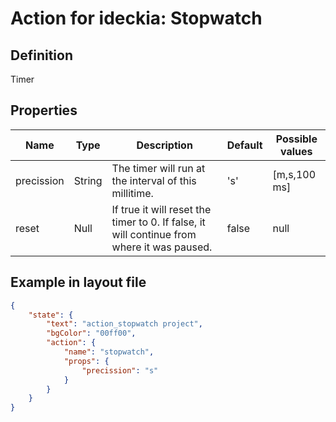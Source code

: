 # Action for ideckia: Stopwatch

## Definition

Timer

## Properties

| Name | Type | Description | Default | Possible values |
| ----- |----- | ----- | ----- | ----- |
| precission | String | The timer will run at the interval of this millitime. | 's' | [m,s,100 ms] |
| reset | Null<Bool> | If true it will reset the timer to 0. If false, it will continue from where it was paused. | false | null |

## Example in layout file

```json
{
    "state": {
        "text": "action_stopwatch project",
        "bgColor": "00ff00",
        "action": {
            "name": "stopwatch",
            "props": {
                "precission": "s"
            }
        }
    }
}
```